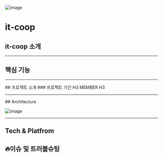 ![image](https://user-images.githubusercontent.com/48893036/162188505-dc4b43b2-2f3c-4d94-8e84-65868cc4b2ef.png)

# it-coop
## it-coop 소개
<hr/>

## 핵심 기능


<hr/>
## 프로젝트 소개
### 프로젝트 기간
H3 MEMBER
H3 
<hr/>
## Architecture

![image](https://user-images.githubusercontent.com/48893036/162189441-14f99bf8-740a-497d-986d-136c32d5d371.png)
<hr/>

## Tech & Platfrom

## 🔥이슈 및 트러블슈팅
<!--
**Here are some ideas to get you started:**

🙋‍♀️ A short introduction - what is your organization all about?
🌈 Contribution guidelines - how can the community get involved?
👩‍💻 Useful resources - where can the community find your docs? Is there anything else the community should know?
🍿 Fun facts - what does your team eat for breakfast?
🧙 Remember, you can do mighty things with the power of [Markdown](https://docs.github.com/github/writing-on-github/getting-started-with-writing-and-formatting-on-github/basic-writing-and-formatting-syntax)
-->
